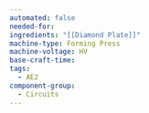 ```yaml
---
automated: false
needed-for: 
ingredients: "[[Diamond Plate]]"
machine-type: Forming Press
machine-voltage: HV
base-craft-time: 
tags:
  - AE2
component-group:
  - Circuits
---
```

